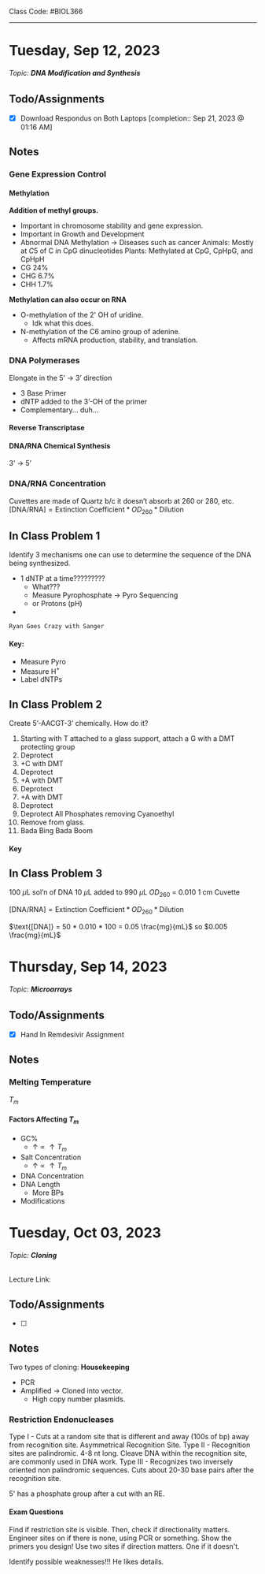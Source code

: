 Class Code: #BIOL366
***
# Tuesday, Sep 12, 2023
###### Topic: **DNA Modification and Synthesis**
## Todo/Assignments

- [x] Download Respondus on Both Laptops [completion:: Sep 21, 2023 @ 01:16 AM]

## Notes

### Gene Expression Control
#### Methylation
**Addition of methyl groups.**
- Important in chromosome stability and gene expression.
- Important in Growth and Development
- Abnormal DNA Methylation $\rightarrow$ Diseases such as cancer
Animals: Mostly at $C5$ of C in CpG dinucleotides
Plants: Methylated at CpG, CpHpG, and CpHpH
- CG 24%
- CHG 6.7%
- CHH 1.7%

**Methylation can also occur on RNA**
- O-methylation of the 2' OH of uridine.
	- Idk what this does.
- N-methylation of the C6 amino group of adenine.
	- Affects mRNA production, stability, and translation.

### DNA Polymerases
Elongate in the 5’ $\rightarrow$ 3’ direction
- 3 Base Primer
- dNTP added to the 3’-OH of the primer
- Complementary... duh…

#### Reverse Transcriptase

#### DNA/RNA Chemical Synthesis
3’ $\rightarrow$ 5’

### DNA/RNA Concentration
Cuvettes are made of Quartz b/c it doesn’t absorb at 260 or 280, etc.
$\text{[DNA/RNA]}=\text{Extinction Coefficient} * OD_{260} * \text{Dilution}$

## In Class Problem 1

Identify 3 mechanisms one can use to determine the sequence of the DNA being synthesized.
- 1 dNTP at a time?????????
	- What???
	- Measure Pyrophosphate -> Pyro Sequencing
	- or Protons (pH)
-

`Ryan Goes Crazy with Sanger`
#### Key:
- Measure Pyro
- Measure H$^+$
- Label dNTPs

## In Class Problem 2

Create 5’-AACGT-3’ chemically. How do it?

1. Starting with T attached to a glass support, attach a G with a DMT protecting group
2. Deprotect
3. +C with DMT
4. Deprotect
5. +A with DMT
6. Deprotect
7. +A with DMT
8. Deprotect
9. Deprotect All Phosphates removing Cyanoethyl
10. Remove from glass.
11. Bada Bing Bada Boom

#### Key

## In Class Problem 3

100 $\mu$L sol’n of DNA
10 $\mu$L added to 990 $\mu$L
$OD_{260}$ = 0.010
1 cm Cuvette

$\text{[DNA/RNA]}=\text{Extinction Coefficient} * OD_{260} * \text{Dilution}$

$\text{[DNA]} = 50 * 0.010 * 100 = 0.05 \frac{mg}{mL}$
so $0.005 \frac{mg}{mL}$

# Thursday, Sep 14, 2023
###### Topic: **Microarrays**

## Todo/Assignments

- [x] Hand In Remdesivir Assignment

## Notes

### Melting Temperature
$T_{m}$

#### Factors Affecting $T_{m}$
- GC%
	- $\uparrow$ $\propto$ $\uparrow T_{m}$
- Salt Concentration
	- $\uparrow$ $\propto$ $\uparrow T_{m}$
- DNA Concentration
- DNA Length
	- More BPs
- Modifications

# Tuesday, Oct 03, 2023
###### Topic: **Cloning**
Lecture Link:

## Todo/Assignments

- [ ]

## Notes

Two types of cloning:
**Housekeeping**
- PCR
- Amplified $\rightarrow$ Cloned into vector.
	- High copy number plasmids.

### Restriction Endonucleases

Type I - Cuts at a random site that is different and away (100s of bp) away from recognition site. Asymmetrical Recognition Site.
Type II - Recognition sites are palindromic. 4-8 nt long. Cleave DNA within the recognition site, are commonly used in DNA work.
Type III - Recognizes two inversely oriented non palindromic sequences. Cuts about 20-30 base pairs after the recognition site.

5' has a phosphate group after a cut with an RE.

#### Exam Questions

Find if restriction site is visible. Then, check if directionality matters.
Engineer sites on if there is none, using PCR or something. Show the primers you design!
Use two sites if direction matters. One if it doesn't.

Identify possible weaknesses!!! He likes details.
